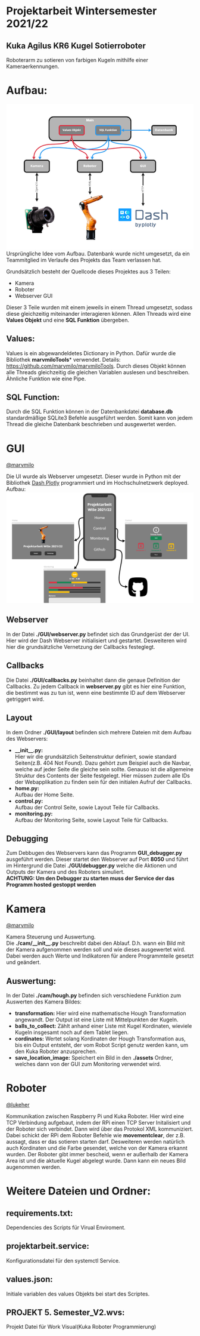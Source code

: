 # Projektarbeit Wintersemester 2021/22
## Kuka Agilus KR6 Kugel Sotierroboter
Roboterarm zu sotieren von farbigen Kugeln mithilfe einer Kameraerkennungen.

# Aufbau:
![aufbau](./pictures/aufbau.png)
Ursprüngliche Idee vom Aufbau. Datenbank wurde nicht umgesetzt, da ein Teammitglied im Verlaufe des Projekts das Team verlassen hat.

Grundsätzlich besteht der Quellcode dieses Projektes aus 3 Teilen:
- Kamera
- Roboter
- Webserver GUI

Dieser 3 Teile wurden mit einem jeweils in einem Thread umgesetzt, sodass diese gleichzeitig miteinander interagieren können. Allen Threads wird eine **Values Objekt** und eine **SQL Funktion** übergeben.

## Values:
Values is ein abgewandeldetes Dictionary in Python. Dafür wurde die Bibliothek **marvmiloTools*** verwendet. Details: https://github.com/marvmilo/marvmiloTools. Durch dieses Objekt können alle Threads gleichzeitig die gleichen Variablen auslesen und beschreiben. Ähnliche Funktion wie eine Pipe.
## SQL Function:
Durch die SQL Funktion können in der Datenbankdatei **database.db** standardmäßige SQLite3 Befehle ausgeführt werden. Somit kann von jedem Thread die gleiche Datenbank beschrieben und ausgewertet werden.

# GUI
[@marvmilo](https://github.com/marvmilo) 

Die UI wurde als Webserver umgesetzt. Dieser wurde in Python mit der Bibliothek [Dash Plotly](https://plotly.com/dash/) programmiert und im Hochschulnetzwerk deployed.  
Aufbau:
![UIstructure](./pictures/UIstructure.png)

## Webserver
In der Datei **./GUI/webserver.py** befindet sich das Grundgerüst der der UI. Hier wird der Dash Webserver initialisiert und gestartet. Desweiteren wird hier die grundsätzliche Vernetzung der Callbacks festeglegt.

## Callbacks
Die Datei **./GUI/callbacks.py** beinhaltet dann die genaue Definition der Callbacks. Zu jedem Callback in **webserver.py** gibt es hier eine Funktion, die bestimmt was zu tun ist, wenn eine bestimmte ID auf dem Webserver getriggert wird.

## Layout
In dem Ordner **./GUI/layout** befinden sich mehrere Dateien mit dem Aufbau des Webservers:
- **\_\_init\_\_.py:**  
Hier wir die grundsätzlich Seitenstruktur definiert, sowie standard Seiten(z.B. 404 Not Found). Dazu gehört zum Beispiel auch die Navbar, welche auf jeder Seite die gleiche sein sollte. Genauso ist die allgemeine Struktur des Contents der Seite festgelegt. Hier müssen zudem alle IDs der Webapplikation zu finden sein für den initialen Aufruf der Callbacks.
- **home.py:**  
Aufbau der Home Seite.
- **control.py:**  
Aufbau der Control Seite, sowie Layout Teile für Callbacks.
- **monitoring.py:**  
Aufbau der Monitoring Seite, sowie Layout Teile für Callbacks.

## Debugging
Zum Debbugen des Webservers kann das Programm **GUI_debugger.py** ausgeführt werden. Dieser startet den Webserver auf Port **8050** und führt im Hintergrund die Datei **./GUI/debugger.py** welche die Aktionen und Outputs der Kamera und des Roboters simuliert.  
**ACHTUNG: Um den Debugger zu starten muss der Service der das Programm hosted gestoppt werden**

# Kamera
[@marvmilo](https://github.com/marvmilo) 

Kamera Steuerung und Auswertung.  
Die **./cam/\_\_init\_\_.py** beschreibt dabei den Ablauf. D.h. wann ein Bild mit der Kamera aufgenommen werden soll und wie dieses ausgewertet wird. Dabei werden auch Werte und Indikatoren für andere Programmteile gesetzt und geändert.

## Auswertung:
In der Datei **./cam/hough.py** befinden sich verschiedene Funktion zum Auswerten des Kamera Bildes:
- **transformation:** Hier wird eine mathematische Hough Transformation angewandt. Der Output ist eine Liste mit Mittelpunkten der Kugeln.
- **balls_to_collect:** Zählt anhand einer Liste mit Kugel Kordinaten, wieviele Kugeln insgesamt noch auf dem Tablet liegen.
- **cordinates:** Wertet solang Kordinaten der Hough Transformation aus, bis ein Output entsteht, der vom Robot Script genutz werden kann, um den Kuka Roboter anzusprechen.
- **save_location_image:** Speichert ein Bild in den **./assets** Ordner, welches dann von der GUI zum Monitoring verwendet wird.

# Roboter
[@lukeher](https://github.com/lukeher) 

Kommunikation zwischen Raspberry Pi und Kuka Roboter. Hier wird eine TCP Verbindung aufgebaut, indem der RPi einen TCP Server Initalisiert und der Roboter sich verbindet. Dann wird über das Protokol XML kommuniziert. Dabei schickt der RPi dem Roboter Befehle wie **movementclear**, der z.B. aussagt, dass er das sotieren starten darf. Desweiteren werden natürlich auch Kordinaten und die Farbe gesendet, welche von der Kamera erkannt wurden. Der Roboter gibt immer bescheid, wenn er außerhalb der Kamera Area ist und die aktuelle Kugel abgelegt wurde. Dann kann ein neues Bild augenommen werden.

# Weitere Dateien und Ordner:
## requirements.txt:
Dependencies des Scripts für Virual Enviroment.
## projektarbeit.service:
Konfigurationsdatei für den systemctl Service.
## values.json:
Initiale variablen des values Objekts bei start des Scriptes.
## PROJEKT 5. Semester_V2.wvs:
Projekt Datei für Work Visual(Kuka Roboter Programmierung)

